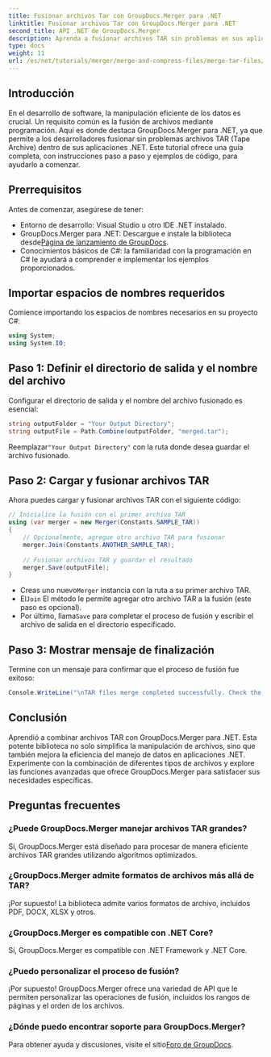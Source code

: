```yaml
---
title: Fusionar archivos Tar con GroupDocs.Merger para .NET
linktitle: Fusionar archivos Tar con GroupDocs.Merger para .NET
second_title: API .NET de GroupDocs.Merger
description: Aprenda a fusionar archivos TAR sin problemas en sus aplicaciones .NET mediante GroupDocs.Merger. Este tutorial ofrece un enfoque integral, paso a paso, con un ejemplo de código.
type: docs
weight: 11
url: /es/net/tutorials/merger/merge-and-compress-files/merge-tar-files/
---
```

## Introducción

En el desarrollo de software, la manipulación eficiente de los datos es crucial. Un requisito común es la fusión de archivos mediante programación. Aquí es donde destaca GroupDocs.Merger para .NET, ya que permite a los desarrolladores fusionar sin problemas archivos TAR (Tape Archive) dentro de sus aplicaciones .NET. Este tutorial ofrece una guía completa, con instrucciones paso a paso y ejemplos de código, para ayudarlo a comenzar.

## Prerrequisitos

Antes de comenzar, asegúrese de tener:

- Entorno de desarrollo: Visual Studio u otro IDE .NET instalado.
-  GroupDocs.Merger para .NET: Descargue e instale la biblioteca desde[Página de lanzamiento de GroupDocs](https://releases.groupdocs.com/merger/net/).
- Conocimientos básicos de C#: la familiaridad con la programación en C# le ayudará a comprender e implementar los ejemplos proporcionados.

## Importar espacios de nombres requeridos

Comience importando los espacios de nombres necesarios en su proyecto C#:

```csharp
using System;
using System.IO;
```

## Paso 1: Definir el directorio de salida y el nombre del archivo

Configurar el directorio de salida y el nombre del archivo fusionado es esencial:

```csharp
string outputFolder = "Your Output Directory";
string outputFile = Path.Combine(outputFolder, "merged.tar");
```

 Reemplazar`"Your Output Directory"` con la ruta donde desea guardar el archivo fusionado.

## Paso 2: Cargar y fusionar archivos TAR

Ahora puedes cargar y fusionar archivos TAR con el siguiente código:

```csharp
// Inicialice la fusión con el primer archivo TAR
using (var merger = new Merger(Constants.SAMPLE_TAR))
{
    // Opcionalmente, agregue otro archivo TAR para fusionar
    merger.Join(Constants.ANOTHER_SAMPLE_TAR);
    
    // Fusionar archivos TAR y guardar el resultado
    merger.Save(outputFile);
}
```

-  Creas uno nuevo`Merger` instancia con la ruta a su primer archivo TAR.
-  El`Join` El método le permite agregar otro archivo TAR a la fusión (este paso es opcional).
-  Por último, llama`Save` para completar el proceso de fusión y escribir el archivo de salida en el directorio especificado.

## Paso 3: Mostrar mensaje de finalización

Termine con un mensaje para confirmar que el proceso de fusión fue exitoso:

```csharp
Console.WriteLine("\nTAR files merge completed successfully. Check the output in {0}", outputFolder);
```

## Conclusión

Aprendió a combinar archivos TAR con GroupDocs.Merger para .NET. Esta potente biblioteca no solo simplifica la manipulación de archivos, sino que también mejora la eficiencia del manejo de datos en aplicaciones .NET. Experimente con la combinación de diferentes tipos de archivos y explore las funciones avanzadas que ofrece GroupDocs.Merger para satisfacer sus necesidades específicas.

## Preguntas frecuentes

### ¿Puede GroupDocs.Merger manejar archivos TAR grandes?
Sí, GroupDocs.Merger está diseñado para procesar de manera eficiente archivos TAR grandes utilizando algoritmos optimizados.

### ¿GroupDocs.Merger admite formatos de archivos más allá de TAR?
¡Por supuesto! La biblioteca admite varios formatos de archivo, incluidos PDF, DOCX, XLSX y otros.

### ¿GroupDocs.Merger es compatible con .NET Core?
Sí, GroupDocs.Merger es compatible con .NET Framework y .NET Core.

### ¿Puedo personalizar el proceso de fusión?
¡Por supuesto! GroupDocs.Merger ofrece una variedad de API que le permiten personalizar las operaciones de fusión, incluidos los rangos de páginas y el orden de los archivos.

### ¿Dónde puedo encontrar soporte para GroupDocs.Merger?
 Para obtener ayuda y discusiones, visite el sitio[Foro de GroupDocs](https://forum.groupdocs.com/c/merger/32).